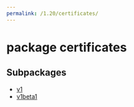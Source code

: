 ```yaml
---
permalink: /1.20/certificates/
---
```


# package certificates



## Subpackages

* [v1](certificates-v1.md)
* [v1beta1](certificates-v1beta1.md)